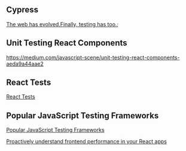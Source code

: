 ## Cypress 
[The web has evolved.Finally, testing has too.](https://www.cypress.io/);

## Unit Testing React Components
https://medium.com/javascript-scene/unit-testing-react-components-aeda9a44aae2

## React Tests
[React Tests](https://blog.logrocket.com/end-to-end-testing-react-apps-with-puppeteer-and-jest-ce2f414b4fd7/)

## Popular JavaScript Testing Frameworks
[Popular JavaScript Testing Frameworks](https://www.lambdatest.com/blog/top-javascript-automation-testing-framework/)

[Proactively understand frontend performance in your React apps](https://www2.logrocket.com/react-performance-monitoring)
